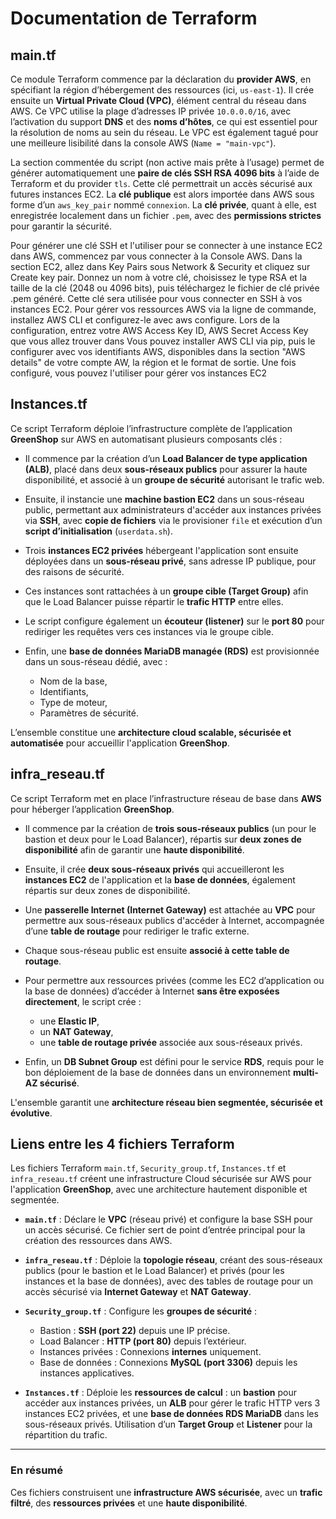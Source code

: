 # Documentation de Terraform
## main.tf

Ce module Terraform commence par la déclaration du **provider AWS**, en spécifiant la région d’hébergement des ressources (ici, `us-east-1`). Il crée ensuite un **Virtual Private Cloud (VPC)**, élément central du réseau dans AWS. Ce VPC utilise la plage d’adresses IP privée `10.0.0.0/16`, avec l’activation du support **DNS** et des **noms d’hôtes**, ce qui est essentiel pour la résolution de noms au sein du réseau. Le VPC est également tagué pour une meilleure lisibilité dans la console AWS (`Name = "main-vpc"`).

La section commentée du script (non active mais prête à l’usage) permet de générer automatiquement une **paire de clés SSH RSA 4096 bits** à l’aide de Terraform et du provider `tls`. Cette clé permettrait un accès sécurisé aux futures instances EC2. La **clé publique** est alors importée dans AWS sous forme d’un `aws_key_pair` nommé `connexion`. La **clé privée**, quant à elle, est enregistrée localement dans un fichier `.pem`, avec des **permissions strictes** pour garantir la sécurité.

Pour générer une clé SSH et l'utiliser pour se connecter à une instance EC2 dans AWS, commencez par vous connecter à la Console AWS. Dans la section EC2, allez dans Key Pairs sous Network & Security et cliquez sur Create key pair. Donnez un nom à votre clé, choisissez le type RSA et la taille de la clé (2048 ou 4096 bits), puis téléchargez le fichier de clé privée .pem généré. Cette clé sera utilisée pour vous connecter en SSH à vos instances EC2.   Pour gérer vos ressources AWS via la ligne de commande, installez AWS CLI et configurez-le avec aws configure. Lors de la configuration, entrez votre AWS Access Key ID, AWS Secret Access Key que vous allez trouver dans Vous pouvez installer AWS CLI via pip, puis le configurer avec vos identifiants AWS, disponibles dans la section "AWS details" de votre compte AW, la région et le format de sortie. Une fois configuré, vous pouvez l'utiliser pour gérer vos instances EC2

## Instances.tf

Ce script Terraform déploie l’infrastructure complète de l’application **GreenShop** sur AWS en automatisant plusieurs composants clés :

- Il commence par la création d’un **Load Balancer de type application (ALB)**, placé dans deux **sous-réseaux publics** pour assurer la haute disponibilité, et associé à un **groupe de sécurité** autorisant le trafic web.

- Ensuite, il instancie une **machine bastion EC2** dans un sous-réseau public, permettant aux administrateurs d'accéder aux instances privées via **SSH**, avec **copie de fichiers** via le provisioner `file` et exécution d’un **script d’initialisation** (`userdata.sh`).

- Trois **instances EC2 privées** hébergeant l'application sont ensuite déployées dans un **sous-réseau privé**, sans adresse IP publique, pour des raisons de sécurité.

- Ces instances sont rattachées à un **groupe cible (Target Group)** afin que le Load Balancer puisse répartir le **trafic HTTP** entre elles.

- Le script configure également un **écouteur (listener)** sur le **port 80** pour rediriger les requêtes vers ces instances via le groupe cible.

- Enfin, une **base de données MariaDB managée (RDS)** est provisionnée dans un sous-réseau dédié, avec :
  - Nom de la base,
  - Identifiants,
  - Type de moteur,
  - Paramètres de sécurité.

L’ensemble constitue une **architecture cloud scalable, sécurisée et automatisée** pour accueillir l'application **GreenShop**.

## infra_reseau.tf

Ce script Terraform met en place l’infrastructure réseau de base dans **AWS** pour héberger l’application **GreenShop**.

- Il commence par la création de **trois sous-réseaux publics** (un pour le bastion et deux pour le Load Balancer), répartis sur **deux zones de disponibilité** afin de garantir une **haute disponibilité**.

- Ensuite, il crée **deux sous-réseaux privés** qui accueilleront les **instances EC2** de l'application et la **base de données**, également répartis sur deux zones de disponibilité.

- Une **passerelle Internet (Internet Gateway)** est attachée au **VPC** pour permettre aux sous-réseaux publics d'accéder à Internet, accompagnée d’une **table de routage** pour rediriger le trafic externe.

- Chaque sous-réseau public est ensuite **associé à cette table de routage**.

- Pour permettre aux ressources privées (comme les EC2 d’application ou la base de données) d’accéder à Internet **sans être exposées directement**, le script crée :
  - une **Elastic IP**,
  - un **NAT Gateway**,
  - une **table de routage privée** associée aux sous-réseaux privés.

- Enfin, un **DB Subnet Group** est défini pour le service **RDS**, requis pour le bon déploiement de la base de données dans un environnement **multi-AZ sécurisé**.

L'ensemble garantit une **architecture réseau bien segmentée, sécurisée et évolutive**.

## Liens entre les 4 fichiers Terraform

Les fichiers Terraform `main.tf`, `Security_group.tf`, `Instances.tf` et `infra_reseau.tf` créent une infrastructure Cloud sécurisée sur AWS pour l'application **GreenShop**, avec une architecture hautement disponible et segmentée.

- **`main.tf`** : Déclare le **VPC** (réseau privé) et configure la base SSH pour un accès sécurisé. Ce fichier sert de point d’entrée principal pour la création des ressources dans AWS.

- **`infra_reseau.tf`** : Déploie la **topologie réseau**, créant des sous-réseaux publics (pour le bastion et le Load Balancer) et privés (pour les instances et la base de données), avec des tables de routage pour un accès sécurisé via **Internet Gateway** et **NAT Gateway**.

- **`Security_group.tf`** : Configure les **groupes de sécurité** :
  - Bastion : **SSH (port 22)** depuis une IP précise.
  - Load Balancer : **HTTP (port 80)** depuis l’extérieur.
  - Instances privées : Connexions **internes** uniquement.
  - Base de données : Connexions **MySQL (port 3306)** depuis les instances applicatives.

- **`Instances.tf`** : Déploie les **ressources de calcul** : un **bastion** pour accéder aux instances privées, un **ALB** pour gérer le trafic HTTP vers 3 instances EC2 privées, et une **base de données RDS MariaDB** dans les sous-réseaux privés. Utilisation d’un **Target Group** et **Listener** pour la répartition du trafic.

---

### En résumé

Ces fichiers construisent une **infrastructure AWS sécurisée**, avec un **trafic filtré**, des **ressources privées** et une **haute disponibilité**.




